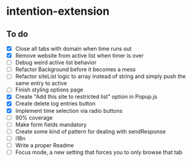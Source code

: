 # intention-extension

## To do

- [X] Close all tabs with domain when time runs out
- [x] Remove website from active list when timer is over
- [ ] Debug weird active list behavior
- [ ] Refactor Background before it becomes a mess
- [ ] Refactor siteList logic to array instead of string and simply push the same entry to active
- [ ] Finish styling options page
- [x] Create "Add this site to restricted list" option in Popup.js
- [x] Create delete log entries button
- [x] Implement time selection via radio buttons
- [ ] 90% coverage
- [ ] Make form fields mandatory
- [ ] Create some kind of pattern for dealing with sendResponse
- [ ] i18n
- [ ] Write a proper Readme
- [ ] Focus mode, a new setting that forces you to only browse that tab